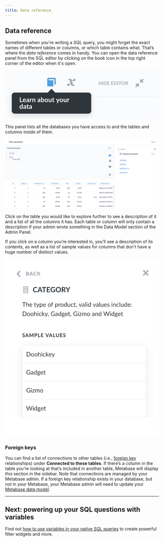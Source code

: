 ```yaml
---
title: Data reference
---
```


## Data reference

Sometimes when you're writing a SQL query, you might forget the exact names of different tables or columns, or which table contains what. That’s where the _data reference_ comes in handy. You can open the data reference panel from the SQL editor by clicking on the book icon in the top right corner of the editor when it's open.

![The data reference button](./images/Bookicon.png)

This panel lists all the databases you have access to and the tables and columns inside of them.

![Data reference sidebar](images/DataReference.png)

Click on the table you would like to explore further to see a description of it and a list of all the columns it has. Each table or column will only contain a description if your admin wrote something in the Data Model section of the Admin Panel.

If you click on a column you’re interested in, you’ll see a description of its contents, as well as a list of sample values for columns that don't have a huge number of distinct values.

![Column detail](images/data-reference-column-detail.png)

### Foreign keys

You can find a list of connections to other tables (i.e., [foreign key](/glossary/foreign_key) relationships) under **Connected to these tables**. If there’s a column in the table you’re looking at that’s included in another table, Metabase will display this section in the sidebar. Note that connections are managed by your Metabase admin. If a foreign key relationship exists in your database, but not in your Metabase, your Metabase admin will need to update your [Metabase data model](../administration-guide/03-metadata-editing.md).

---

## Next: powering up your SQL questions with variables

Find out [how to use variables in your native SQL queries](13-sql-parameters.md) to create powerful filter widgets and more.